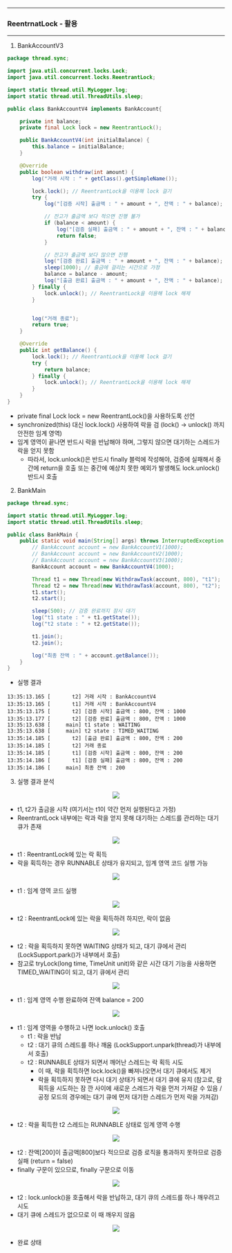 -----
### ReentrnatLock - 활용
-----
1. BankAccountV3
```java
package thread.sync;

import java.util.concurrent.locks.Lock;
import java.util.concurrent.locks.ReentrantLock;

import static thread.util.MyLogger.log;
import static thread.util.ThreadUtils.sleep;

public class BankAccountV4 implements BankAccount{

    private int balance;
    private final Lock lock = new ReentrantLock();

    public BankAccountV4(int initialBalance) {
        this.balance = initialBalance;
    }

    @Override
    public boolean withdraw(int amount) {
        log("거래 시작 : " + getClass().getSimpleName());

        lock.lock(); // ReentrantLock을 이용해 lock 걸기
        try {
            log("[검증 시작] 출금액 : " + amount + ", 잔액 : " + balance);

            // 잔고가 출금액 보다 적으면 진행 불가
            if (balance < amount) {
                log("[검증 실패] 출금액 : " + amount + ", 잔액 : " + balance);
                return false;
            }

            // 잔고가 출금액 보다 많으면 진행
            log("[검증 완료] 출금액 : " + amount + ", 잔액 : " + balance);
            sleep(1000); // 출금에 걸리는 시간으로 가정
            balance = balance - amount;
            log("[출금 완료] 출금액 : " + amount + ", 잔액 : " + balance);
        } finally {
            lock.unlock(); // ReentrantLock을 이용해 lock 해제
        }


        log("거래 종료");
        return true;
    }

    @Override
    public int getBalance() {
        lock.lock(); // ReentrantLock을 이용해 lock 걸기
        try {
            return balance;
        } finally {
            lock.unlock(); // ReentrantLock을 이용해 lock 해제
        }
    }
}
```
  - private final Lock lock = new ReentrantLock()을 사용하도록 선언
  - synchronized(this) 대신 lock.lock() 사용하여 락을 검 (lock() → unlock() 까지 안전한 임계 영역)
  - 임계 영역이 끝나면 반드시 락을 반납해야 하며, 그렇지 않으면 대기하는 스레드가 락을 얻지 못함
    + 따라서, lock.unlock()은 반드시 finally 블럭에 작성해야, 검증에 실패해서 중간에 return을 호출 또는 중간에 예상치 못한 예외가 발생해도 lock.unlock() 반드시 호출

2. BankMain
```java
package thread.sync;

import static thread.util.MyLogger.log;
import static thread.util.ThreadUtils.sleep;

public class BankMain {
    public static void main(String[] args) throws InterruptedException {
        // BankAccount account = new BankAccountV1(1000);
        // BankAccount account = new BankAccountV2(1000);
        // BankAccount account = new BankAccountV3(1000);
        BankAccount account = new BankAccountV4(1000);

        Thread t1 = new Thread(new WithdrawTask(account, 800), "t1");
        Thread t2 = new Thread(new WithdrawTask(account, 800), "t2");
        t1.start();
        t2.start();

        sleep(500); // 검증 완료까지 잠시 대기
        log("t1 state : " + t1.getState());
        log("t2 state : " + t2.getState());

        t1.join();
        t2.join();

        log("최종 잔액 : " + account.getBalance());
    }
}

```
  - 실행 결과
```
13:35:13.165 [       t2] 거래 시작 : BankAccountV4
13:35:13.165 [       t1] 거래 시작 : BankAccountV4
13:35:13.175 [       t2] [검증 시작] 출금액 : 800, 잔액 : 1000
13:35:13.177 [       t2] [검증 완료] 출금액 : 800, 잔액 : 1000
13:35:13.638 [     main] t1 state : WAITING
13:35:13.638 [     main] t2 state : TIMED_WAITING
13:35:14.185 [       t2] [출금 완료] 출금액 : 800, 잔액 : 200
13:35:14.185 [       t2] 거래 종료
13:35:14.185 [       t1] [검증 시작] 출금액 : 800, 잔액 : 200
13:35:14.186 [       t1] [검증 실패] 출금액 : 800, 잔액 : 200
13:35:14.186 [     main] 최종 잔액 : 200
```

3. 실행 결과 분석
<div align="center">
<img src="https://github.com/user-attachments/assets/b5ab950a-ebee-4356-bef1-590de549277e">
</div>

   - t1, t2가 출금을 시작 (여기서는 t1이 약간 먼저 실행된다고 가정)
   - ReentrantLock 내부에는 락과 락을 얻지 못해 대기하는 스레드를 관리하는 대기 큐가 존재

<div align="center">
<img src="https://github.com/user-attachments/assets/f4feb415-d17c-474e-8f8c-dce4ed20c7ef">
</div>

   - t1 : ReentrantLock에 있는 락 획득
   - 락을 획득하는 경우 RUNNABLE 상태가 유지되고, 임계 영역 코드 실행 가능

<div align="center">
<img src="https://github.com/user-attachments/assets/ee3c9566-c24c-4b9c-9894-92c09b5e702e">
</div>

   - t1 : 임계 영역 코드 실행

<div align="center">
<img src="https://github.com/user-attachments/assets/5dc4f0e1-9caa-4b5c-a56a-947a0f78e855">
</div>

   - t2 : ReentrantLock에 있는 락을 획득하려 하지만, 락이 없음

<div align="center">
<img src="https://github.com/user-attachments/assets/9555ad32-2736-4589-a11b-8a16b67d80d5">
</div>

   - t2 : 락을 획득하지 못하면 WAITING 상태가 되고, 대기 큐에서 관리 (LockSupport.park()가 내부에서 호출)
   - 참고로 tryLock(long time, TimeUnit unit)와 같은 시간 대기 기능을 사용하면 TIMED_WAITING이 되고, 대기 큐에서 관리

<div align="center">
<img src="https://github.com/user-attachments/assets/bd8bab62-6eff-4127-8392-8c8e46037c6f">
</div>

   - t1 : 임계 영역 수행 완료하여 잔액 balance = 200

<div align="center">
<img src="https://github.com/user-attachments/assets/925074b2-3315-470f-8f3c-32cd14c7ee37">
</div>

  - t1 : 임계 영역을 수행하고 나면 lock.unlock() 호출
    + t1 : 락을 반납
    + t2 : 대기 큐의 스레드를 하나 깨움 (LockSupport.unpark(thread)가 내부에서 호출)
    + t2 : RUNNABLE 상태가 되면서 깨어난 스레드는 락 획득 시도
      * 이 때, 락을 획득하면 lock.lock()을 빠져나오면서 대기 큐에서도 제거
      * 락을 획득하지 못하면 다시 대기 상태가 되면서 대기 큐에 유지 (참고로, 람 획득을 시도하는 잠 깐 사이에 새로운 스레드가 락을 먼저 가져갈 수 있음 / 공정 모드의 경우에는 대기 큐에 먼저 대기한 스레드가 먼저 락을 가져감)

<div align="center">
<img src="https://github.com/user-attachments/assets/ccf14c99-be13-4f03-83b1-cf7cb0b48cc6">
</div>

   - t2 : 락을 획득한 t2 스레드는 RUNNABLE 상태로 임계 영역 수행

<div align="center">
<img src="https://github.com/user-attachments/assets/916da7be-2218-405e-a80e-9c61f2807b13">
</div>

   - t2 : 잔액[200]이 출금액[800]보다 적으므로 검증 로직을 통과하지 못하므로 검증 실패 (return = false)
   - finally 구문이 있으므로, finally 구문으로 이동

<div align="center">
<img src="https://github.com/user-attachments/assets/cf910d45-f596-47ab-b076-e0760f93473b">
</div>

   - t2 : lock.unlock()을 호출해서 락을 반납하고, 대기 큐의 스레드를 하나 깨우려고 시도
   - 대기 큐에 스레드가 없으므로 이 때 깨우지 않음

<div align="center">
<img src="https://github.com/user-attachments/assets/432269fa-7880-4b9a-8bea-71c857980195">
</div>

  - 완료 상태
